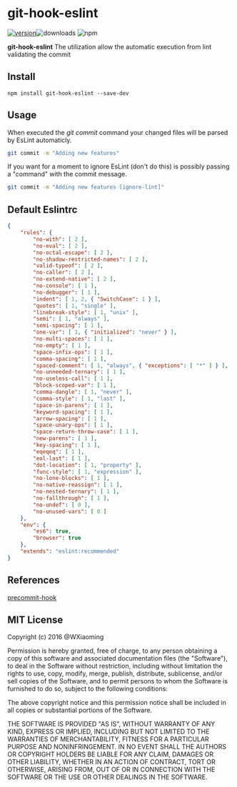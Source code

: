 # git-hook-eslint

[![version](https://img.shields.io/github/release/GuilhermeEsteves/git-hook-eslint.svg?style=flat-square)](https://github.com/GuilhermeEsteves/git-hook-eslint/releases)![downloads](https://img.shields.io/github/downloads/GuilhermeEsteves/git-hook-eslint/total.svg?style=flat-square)
![npm](https://img.shields.io/npm/dt/git-hook-eslint.svg)


**git-hook-eslint** The utilization allow the automatic execution from lint validating the commit

## Install

`npm install git-hook-eslint --save-dev`

## Usage

When executed the *git commit* command your changed files will be parsed by EsLint automaticly.

```bash
git commit -m "Adding new features"
```

If you want for a moment to ignore EsLint (don't do this) is possibly passing a "command" with the commit message.

```bash
git commit -m "Adding new features [ignore-lint]"
```

## Default Eslintrc

```json
{
    "rules": {
        "no-with": [ 2 ],
        "no-eval": [ 2 ],
        "no-octal-escape": [ 2 ],
        "no-shadow-restricted-names": [ 2 ],
        "valid-typeof": [ 2 ],
        "no-caller": [ 2 ],
        "no-extend-native": [ 2 ],
        "no-console": [ 1 ],
        "no-debugger": [ 1 ],
        "indent": [ 1, 2, { "SwitchCase": 1 } ],
        "quotes": [ 1, "single" ],
        "linebreak-style": [ 1, "unix" ],
        "semi": [ 1, "always" ],
        "semi-spacing": [ 1 ],
        "one-var": [ 1, { "initialized": "never" } ],
        "no-multi-spaces": [ 1 ],
        "no-empty": [ 1 ],
        "space-infix-ops": [ 1 ],
        "comma-spacing": [ 1 ],
        "spaced-comment": [ 1, "always", { "exceptions": [ "*" ] } ],
        "no-unneeded-ternary": [ 1 ],
        "no-useless-call": [ 1 ],
        "block-scoped-var": [ 1 ],
        "comma-dangle": [ 1, "never" ],
        "comma-style": [ 1, "last" ],
        "space-in-parens": [ 1 ],
        "keyword-spacing": [ 1 ],
        "arrow-spacing": [ 1 ],
        "space-unary-ops": [ 1 ],
        "space-return-throw-case": [ 1 ],
        "new-parens": [ 1 ],
        "key-spacing": [ 1 ],
        "eqeqeq": [ 1 ],
        "eol-last": [ 1 ],
        "dot-location": [ 1, "property" ],
        "func-style": [ 1, "expression" ],
        "no-lone-blocks": [ 1 ],
        "no-native-reassign": [ 1 ],
        "no-nested-ternary": [ 1 ],
        "no-fallthrough": [ 1 ],
        "no-undef": [ 0 ],
        "no-unused-vars": [ 0 ]
    },
    "env": {
        "es6": true,
        "browser": true
    },
    "extends": "eslint:recommended"
}
```
## References
[precommit-hook](https://github.com/jhurliman/precommit-hook "jhurliman")

## MIT License

Copyright (c) 2016 @WXiaoming

Permission is hereby granted, free of charge, to any person obtaining a copy of this software and associated documentation files (the "Software"), to deal in the Software without restriction, including without limitation the rights to use, copy, modify, merge, publish, distribute, sublicense, and/or sell copies of the Software, and to permit persons to whom the Software is furnished to do so, subject to the following conditions:

The above copyright notice and this permission notice shall be included in all copies or substantial portions of the Software.

THE SOFTWARE IS PROVIDED "AS IS", WITHOUT WARRANTY OF ANY KIND, EXPRESS OR IMPLIED, INCLUDING BUT NOT LIMITED TO THE WARRANTIES OF MERCHANTABILITY, FITNESS FOR A PARTICULAR PURPOSE AND NONINFRINGEMENT. IN NO EVENT SHALL THE AUTHORS OR COPYRIGHT HOLDERS BE LIABLE FOR ANY CLAIM, DAMAGES OR OTHER LIABILITY, WHETHER IN AN ACTION OF CONTRACT, TORT OR OTHERWISE, ARISING FROM, OUT OF OR IN CONNECTION WITH THE SOFTWARE OR THE USE OR OTHER DEALINGS IN THE SOFTWARE.
